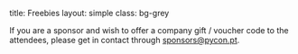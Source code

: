 title: Freebies
layout: simple
class: bg-grey

If you are a sponsor and wish to offer a company gift / voucher code to the attendees, please get in contact through [sponsors@pycon.pt](mailto:sponsors@pycon.pt).
